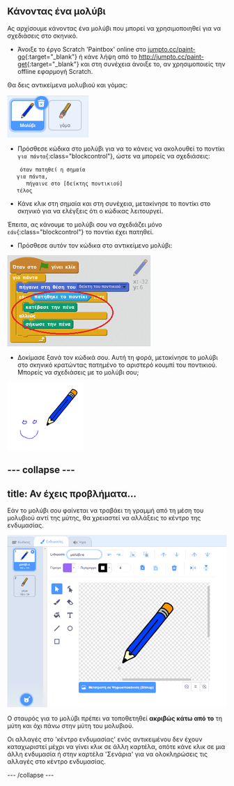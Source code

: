 ## Κάνοντας ένα μολύβι

Ας αρχίσουμε κάνοντας ένα μολύβι που μπορεί να χρησιμοποιηθεί για να σχεδιάσεις στο σκηνικό.

+ Άνοιξε το έργο Scratch 'Paintbox' online στο [jumpto.cc/paint-go](http://jumpto.cc/paint-go){:target="_blank"} ή κάνε λήψη από το <http://jumpto.cc/paint-get>{:target="_blank"} και στη συνέχεια άνοιξε το, αν χρησιμοποιείς την offline εφαρμογή Scratch.

Θα δεις αντικείμενα μολυβιού και γόμας:

![screenshot](images/paint-starter.png)

+ Πρόσθεσε κώδικα στο μολύβι για να το κάνεις να ακολουθεί το ποντίκι `για πάντα`{:class="blockcontrol"}, ώστε να μπορείς να σχεδιάσεις:

```blocks
    όταν πατηθεί η σημαία 
   για πάντα, 
      πήγαινε στο [δείκτης ποντικιού]
   τέλος
```

+ Κάνε κλικ στη σημαία και στη συνέχεια, μετακίνησε το ποντίκι στο σκηνικό για να ελέγξεις ότι ο κώδικας λειτουργεί.

Έπειτα, ας κάνουμε το μολύβι σου να σχεδιάζει μόνο `εάν`{:class="blockcontrol"} το ποντίκι έχει πατηθεί.

+ Πρόσθεσε αυτόν τον κώδικα στο αντικείμενο μολύβι:

![screenshot](images/paint-pencil-draw-code.png)

+ Δοκίμασε ξανά τον κώδικά σου. Αυτή τη φορά, μετακίνησε το μολύβι στο σκηνικό κρατώντας πατημένο το αριστερό κουμπί του ποντικιού. Μπορείς να σχεδιάσεις με το μολύβι σου;

![screenshot](images/paint-draw.png)

## \--- collapse \---

## title: Αν έχεις προβλήματα...

Εάν το μολύβι σου φαίνεται να τραβάει τη γραμμή από τη μέση του μολυβιού αντί της μύτης, θα χρειαστεί να αλλάξεις το κέντρο της ενδυμασίας.

![Κέντρο ενδυμασίας](images/costume-center.png)

Ο σταυρός για το μολύβι πρέπει να τοποθετηθεί **ακριβώς κάτω από το** τη μύτη και όχι πάνω στην μύτη του μολυβιού.

Οι αλλαγές στο 'κέντρο ενδυμασίας' ενός αντικειμένου δεν έχουν καταχωριστεί μέχρι να γίνει κλικ σε άλλη καρτέλα, οπότε κάνε κλικ σε μια άλλη ενδυμασία ή στην καρτέλα 'Σενάρια' για να ολοκληρώσεις τις αλλαγές στο κέντρο ενδυμασίας.

\--- /collapse \---